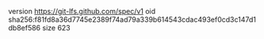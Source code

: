 version https://git-lfs.github.com/spec/v1
oid sha256:f81fd8a36d7745e2389f74ad79a339b614543cdac493ef0cd3c147d1db8ef586
size 623
